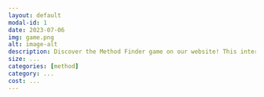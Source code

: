 ```yaml
---
layout: default
modal-id: 1
date: 2023-07-06
img: game.png
alt: image-alt
description: Discover the Method Finder game on our website! This interactive game helps you find the ideal calculation method or simulation for your molecule. Answer a series of questions tailored to your needs, and let the game guide you to the perfect solution. It's a fun and informative way to explore different methods and make informed choices. Start playing now and unlock the best approach for your calculations or simulations.
size: ...
categories: [method]
category: ...
cost: ...
---
```

